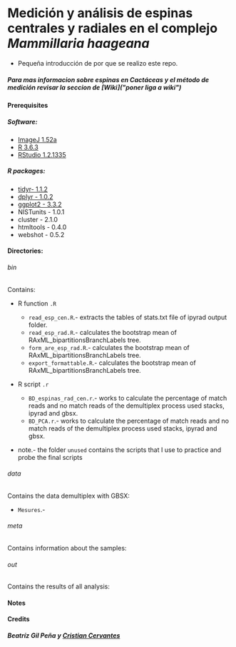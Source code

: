 # Medición y análisis de espinas centrales y radiales en el complejo *Mammillaria haageana*

- Pequeña introducción de por que se realizo este repo.


##### Para mas informacion sobre espinas en Cactáceas y el método de medición revisar la seccion de [Wiki]("poner liga a wiki")  

#### Prerequisites

##### Software:
- [ImageJ 1.52a](https://imagej.nih.gov/ij/)
- [R 3.6.3](https://www.r-project.org/)
- [RStudio 1.2.1335](https://rstudio.com/)


##### R packages:
- [tidyr- 1.1.2](https://tidyr.tidyverse.org/)
- [dplyr - 1.0.2](https://dplyr.tidyverse.org/)
- [ggplot2 - 3.3.2](https://ggplot2.tidyverse.org/)
- NISTunits - 1.0.1
- cluster - 2.1.0
- htmltools - 0.4.0
- webshot - 0.5.2

#### Directories:
###### bin
Contains:
  * R function `.R`
    * `read_esp_cen.R`.- extracts the tables of stats.txt file of ipyrad output folder.
    * `read_esp_rad.R`.- calculates the bootstrap mean of RAxML_bipartitionsBranchLabels tree.
    * `form_are_esp_rad.R`.- calculates the bootstrap mean of RAxML_bipartitionsBranchLabels tree.
    * `export_formattable.R`.- calculates the bootstrap mean of RAxML_bipartitionsBranchLabels tree.


  * R script `.r`
    *  `BD_espinas_rad_cen.r`.-  works to calculate the percentage of match reads and no match reads of the demultiplex process used stacks, ipyrad and gbsx.
    *  `BD_PCA.r`.-  works to calculate the percentage of match reads and no match reads of the demultiplex process used stacks, ipyrad and gbsx.


* note.- the folder `unused` contains the scripts that I use to practice and probe the final scripts


###### data

Contains the data demultiplex with GBSX:
 * `Mesures`.-

###### meta
Contains information about the samples:

###### out
Contains the results of all analysis:


#### Notes


#### Credits
##### Beatríz Gil Peña y [Cristian Cervantes](https://cristoichkov.github.io/)
